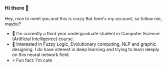 ### Hi there 👋
Hey, nice to meet you and this is crazy
But here's my account, so follow me, maybe?

- 🔭 I’m currently a third year undergraduate student in Computer Science (Artificial Intelligence) course. 
- 🌱 Interested in Fuzzy Logic, Evolutionary computing, NLP and graphic designing.
      I do have interest in deep learning and trying to learn deeply on this neural network field. 
- ⚡ Fun fact: I'm cute
<!--
**nimz129/nimz129** is a ✨ _special_ ✨ repository because its `README.md` (this file) appears on your GitHub profile.

Here are some ideas to get you started:

- 🔭 I’m currently a third year undergraduate student in Computer Science (Artificial Intelligence) course. 
- 🌱 Interested in Fuzzy Logic, Evolutionary computing, NLP and graphic designing.
      I do have interest in deep learning and trying to learn deeply on this neural network field. 
- ⚡ Fun fact: I'm cute
-->
